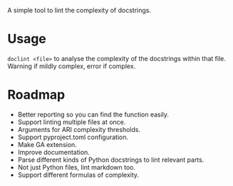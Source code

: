 A simple tool to lint the complexity of docstrings.

# Usage

`doclint <file>` to analyse the complexity of the docstrings within that file. Warning if mildly complex, error if complex.

# Roadmap

- Better reporting so you can find the function easily.
- Support linting multiple files at once.
- Arguments for ARI complexity thresholds.
- Support pyproject.toml configuration.
- Make GA extension.
- Improve documentation.
- Parse different kinds of Python docstrings to lint relevant parts.
- Not just Python files, lint markdown too.
- Support different formulas of complexity.

